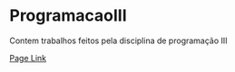 # ProgramacaoIII
Contem trabalhos feitos pela disciplina de programação III

[Page Link](https://williamparlow.github.io/ProgramacaoIII/tarefajavascriptajax)
